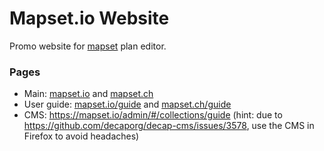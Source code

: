 # Mapset.io Website
Promo website for [mapset](https://editor.mapset.io/) plan editor.

### Pages

- Main: [mapset.io](https://mapset.io) and [mapset.ch](https://mapset.ch)
- User guide: [mapset.io/guide](https://mapset.io/guide/) and [mapset.ch/guide](https://mapset.ch/guide/)
- CMS: https://mapset.io/admin/#/collections/guide (hint: due to https://github.com/decaporg/decap-cms/issues/3578, use the CMS in Firefox to avoid headaches)
